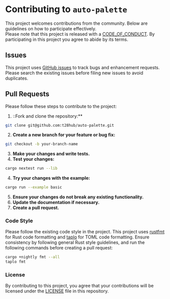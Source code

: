 # Contributing to `auto-palette`

This project welcomes contributions from the community. Below are guidelines on how to participate effectively.  
Please note that this project is released with a [CODE_OF_CONDUCT](CODE_OF_CONDUCT.md). By participating in this project you agree to abide by its terms.

## Issues

This project uses [GitHub issues](https://github.com/t28hub/auto-palette/issues) to track bugs and enhancement requests.
Please search the existing issues before filing new issues to avoid duplicates.

## Pull Requests

Please follow these steps to contribute to the project:

1. ::Fork and clone the repository:**

```sh
git clone git@github.com:t28hub/auto-palette.git
```

2. **Create a new branch for your feature or bug fix:**

```sh
git checkout -b your-branch-name
```

3. **Make your changes and write tests.**
4. **Test your changes:**

```sh
cargo nextest run --lib
```

4. **Try your changes with the example:**

```sh
cargo run --example basic
```

5. **Ensure your changes do not break any existing functionality.**
6. **Update the documentation if necessary.**
7. **Create a pull request.**

### Code Style

Please follow the existing code style in the project.
This project uses [rustfmt](https://github.com/rust-lang/rustfmt) for Rust code formatting and [taplo](https://github.com/tamasfe/taplo) for TOML code formatting.
Ensure consistency by following general Rust style guidelines, and run the following commands before creating a pull request:
```sh
cargo +nightly fmt --all
taplo fmt
```

### License

By contributing to this project, you agree that your contributions will be licensed under the [LICENSE](LICENSE) file in this repository.
